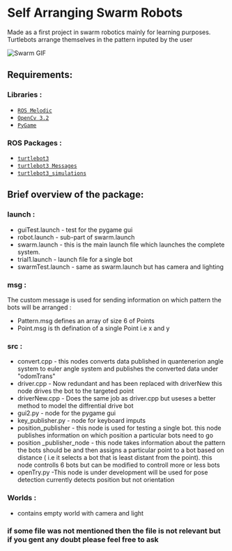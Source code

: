 # Self Arranging Swarm Robots 

Made as a first project in swarm robotics mainly for learning purposes. Turtlebots arrange themselves in the pattern inputed by the user 


![Swarm GIF](https://media.giphy.com/media/fcYchN7yX8PHTkw0ne/giphy.gif)


## Requirements:

### Libraries :
- [`ROS Melodic`](http://wiki.ros.org/melodic/Installation/Ubuntu)
- [`OpenCv 3.2`](https://opencv.org/opencv-3-2/)
- [`PyGame`](https://pypi.org/project/pygame/)

### ROS Packages :
- [`turtlebot3`](https://github.com/ROBOTIS-GIT/turtlebot3)
- [`turtlebot3 Messages`](https://github.com/ROBOTIS-GIT/turtlebot3_msgs)
- [`turtlebot3_simulations`](https://github.com/ROBOTIS-GIT/turtlebot3_simulations)



## Brief overview of the package: 

### launch :
- guiTest.launch - test for the pygame gui
- robot.launch - sub-part of swarm.launch
- swarm.launch - this is the main launch file which launches the complete system.
- trial1.launch - launch file for a single bot
- swarmTest.launch - same as swarm.launch but has camera and lighting 
    
### msg :
The custom message is used for sending information on which pattern the bots will be arranged :
- Pattern.msg defines an array of size 6 of Points
- Point.msg is th defination of a single Point i.e x and y
    
### src :
- convert.cpp - this nodes converts data published in quantenerion angle system to euler angle system and publishes the converted data under "odomTrans"
- driver.cpp - Now redundant and has been replaced with driverNew this node drives the bot to the targeted point
- driverNew.cpp - Does the same job as driver.cpp but useses a better method to model the diffrential drive bot
- gui2.py - node for the pygame gui
- key_publisher.py - node for keyboard imputs 
- position_publisher - this node is used for testing a single bot. this node publishes information on which position a particular bots need to go
- position _publisher_node - this node takes information about the pattern the bots should be and then assigns a particular point to a bot based on distance ( i.e it selects a bot that is least distant from the point). this node controlls 6 bots but can be modified to controll more or less bots
- openTry.py -This node is under development will be used for pose detection currently detects position but not orientation  

### Worlds :
- contains empty world with camera and light

### if some file was not mentioned then the file is not relevant but if you gent any doubt please feel free to ask
 
